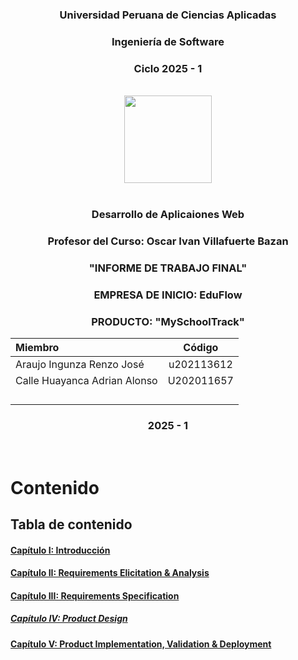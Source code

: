 <h3 align="center"> Universidad Peruana de Ciencias Aplicadas </h3>

<h3 align="center"> Ingeniería de Software </h3>
<h3 align="center"> Ciclo 2025 - 1 </h3>

<br>

<div align="center">
  <img width=140 src="![image](https://github.com/user-attachments/assets/f2702df3-2434-44b5-a3cd-6fa4a78f4314)"/>
</div>

<br>
<h3 align="center"> Desarrollo de Aplicaiones Web </h3>
<h3 align="center"> Profesor del Curso: Oscar Ivan Villafuerte Bazan </h3>
<h3 align="center"> "INFORME DE TRABAJO FINAL"</h3>
<h3 align="center"> EMPRESA DE INICIO: EduFlow </h3>

<h3 align="center"> PRODUCTO: "MySchoolTrack"</h3>

<div align="center">

| Miembro                             |   Código   |
| :---------------------------------- | :--------: |
|  Araujo Ingunza Renzo José | u202113612 |
|  Calle Huayanca Adrian Alonso | U202011657|
|   |  |
|   |  |
|   |  |
|   |  |

</div>

<h3 align="center"> 2025 - 1</h3>
<br>

# Contenido
## Tabla de contenido
#### [Capítulo I: Introducción](/Chapter-I/chapter01.md)
#### [Capítulo II: Requirements Elicitation & Analysis](/Chapter-II/chapter02.md)
#### [Capítulo III: Requirements Specification](/Chapter-III/chapter03.md)
##### [Capítulo IV: Product Design](/Chapter-IV/chapter04.md)
#### [Capítulo V: Product Implementation, Validation & Deployment](/Chapter-V/chapter05.md)
